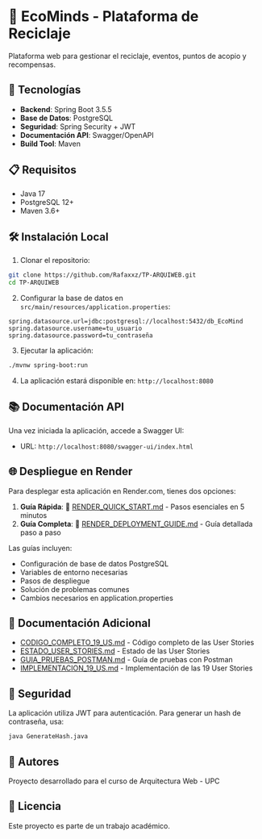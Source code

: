 # 🌱 EcoMinds - Plataforma de Reciclaje

Plataforma web para gestionar el reciclaje, eventos, puntos de acopio y recompensas.

## 🚀 Tecnologías

- **Backend**: Spring Boot 3.5.5
- **Base de Datos**: PostgreSQL
- **Seguridad**: Spring Security + JWT
- **Documentación API**: Swagger/OpenAPI
- **Build Tool**: Maven

## 📋 Requisitos

- Java 17
- PostgreSQL 12+
- Maven 3.6+

## 🛠️ Instalación Local

1. Clonar el repositorio:
```bash
git clone https://github.com/Rafaxxz/TP-ARQUIWEB.git
cd TP-ARQUIWEB
```

2. Configurar la base de datos en `src/main/resources/application.properties`:
```properties
spring.datasource.url=jdbc:postgresql://localhost:5432/db_EcoMind
spring.datasource.username=tu_usuario
spring.datasource.password=tu_contraseña
```

3. Ejecutar la aplicación:
```bash
./mvnw spring-boot:run
```

4. La aplicación estará disponible en: `http://localhost:8080`

## 📚 Documentación API

Una vez iniciada la aplicación, accede a Swagger UI:
- URL: `http://localhost:8080/swagger-ui/index.html`

## 🌐 Despliegue en Render

Para desplegar esta aplicación en Render.com, tienes dos opciones:

1. **Guía Rápida**: 🚀 [RENDER_QUICK_START.md](RENDER_QUICK_START.md) - Pasos esenciales en 5 minutos
2. **Guía Completa**: 📖 [RENDER_DEPLOYMENT_GUIDE.md](RENDER_DEPLOYMENT_GUIDE.md) - Guía detallada paso a paso

Las guías incluyen:
- Configuración de base de datos PostgreSQL
- Variables de entorno necesarias
- Pasos de despliegue
- Solución de problemas comunes
- Cambios necesarios en application.properties

## 📖 Documentación Adicional

- [CODIGO_COMPLETO_19_US.md](CODIGO_COMPLETO_19_US.md) - Código completo de las User Stories
- [ESTADO_USER_STORIES.md](ESTADO_USER_STORIES.md) - Estado de las User Stories
- [GUIA_PRUEBAS_POSTMAN.md](GUIA_PRUEBAS_POSTMAN.md) - Guía de pruebas con Postman
- [IMPLEMENTACION_19_US.md](IMPLEMENTACION_19_US.md) - Implementación de las 19 User Stories

## 🔐 Seguridad

La aplicación utiliza JWT para autenticación. Para generar un hash de contraseña, usa:

```bash
java GenerateHash.java
```

## 👥 Autores

Proyecto desarrollado para el curso de Arquitectura Web - UPC

## 📝 Licencia

Este proyecto es parte de un trabajo académico.
